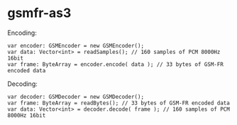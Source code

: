 gsmfr-as3
=========

Encoding:

	var encoder: GSMEncoder = new GSMEncoder();
	var data: Vector<int> = readSamples(); // 160 samples of PCM 8000Hz 16bit
	var frame: ByteArray = encoder.encode( data ); // 33 bytes of GSM-FR encoded data

Decoding:

	var decoder: GSMDecoder = new GSMDecoder();
	var frame: ByteArray = readBytes(); // 33 bytes of GSM-FR encoded data
	var data: Vector<int> = decoder.decode( frame ); // 160 samples of PCM 8000Hz 16bit